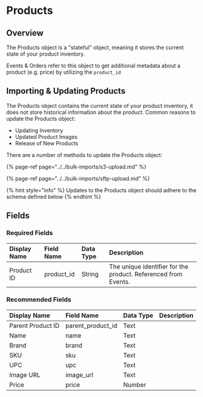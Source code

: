 # Products

## Overview

The Products object is a "stateful" object, meaning it stores the current state of your product inventory. 

Events & Orders refer to this object to get additional metadata about a product \(e.g. price\) by utilizing the `product_id`

## Importing & Updating Products

The Products object contains the current state of your product inventory, it does not store historical information about the product. Common reasons to update the Products object:

* Updating Inventory
* Updated Product Images
* Release of New Products

There are a number of methods to update the Products object:

{% page-ref page="../../bulk-imports/s3-upload.md" %}

{% page-ref page="../../bulk-imports/sftp-upload.md" %}

{% hint style="info" %}
Updates to the Products object should adhere to the schema defined below
{% endhint %}

## Fields

### Required Fields

| Display Name | Field Name | Data Type | Description |
| :--- | :--- | :--- | :--- |
| Product ID | product\_id | String | The unique identifier for the product. Referenced from Events. |

### Recommended Fields

| Display Name | Field Name | Data Type | Description |
| :--- | :--- | :--- | :--- |
| Parent Product ID | parent\_product\_id | Text |  |
| Name | name | Text |  |
| Brand | brand | Text |  |
| SKU | sku | Text |  |
| UPC | upc | Text |  |
| Image URL | image\_url | Text |  |
| Price | price | Number |  |

